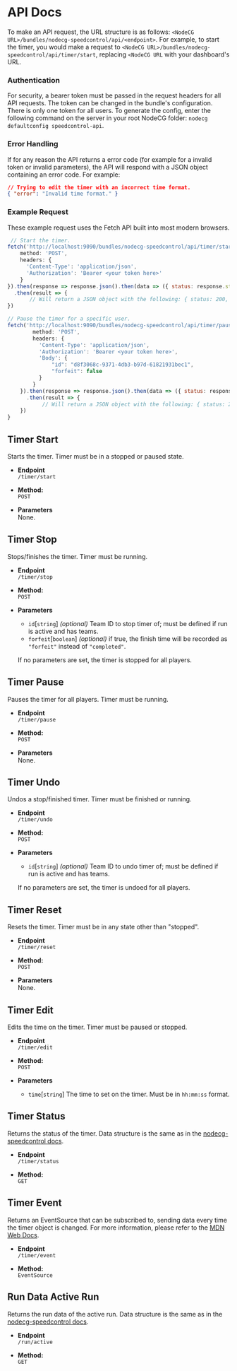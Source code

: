 # API Docs
To make an API request, the URL structure is as follows: `<NodeCG URL>/bundles/nodecg-speedcontrol/api/<endpoint>`. For example, to start the timer, you would make a request to `<NodeCG URL>/bundles/nodecg-speedcontrol/api/timer/start`, replacing `<NodeCG URL` with your dashboard's URL.

### Authentication
For security, a bearer token must be passed in the request headers for all API requests. The token can be changed in the bundle's configuration. There is only one token for all users. To generate the config, enter the following command on the server in your root NodeCG folder: `nodecg defaultconfig speedcontrol-api`.

### Error Handling
If for any reason the API returns a error code (for example for a invalid token or invalid parameters), the API will respond with a JSON object containing an error code. For example:
```json
// Trying to edit the timer with an incorrect time format.
{ "error": "Invalid time format." }
```

### Example Request
These example request uses the Fetch API built into most modern browsers.
```js
 // Start the timer.
fetch('http://localhost:9090/bundles/nodecg-speedcontrol/api/timer/start, {
    method: 'POST',
    headers: {
      'Content-Type': 'application/json',
      'Authorization': 'Bearer <your token here>'
    }
}).then(response => response.json().then(data => ({ status: response.status, data: data })))
  .then(result => {
       // Will return a JSON object with the following: { status: 200, data: {} }
})

// Pause the timer for a specific user.
fetch('http://localhost:9090/bundles/nodecg-speedcontrol/api/timer/pause, {
        method: 'POST',
        headers: {
          'Content-Type': 'application/json',
          'Authorization': 'Bearer <your token here>',
          'Body': { 
              "id": "d8f3068c-9371-4db3-b97d-61821931bec1",
              "forfeit": false
          }
        }
    }).then(response => response.json().then(data => ({ status: response.status, data: data })))
      .then(result => {
           // Will return a JSON object with the following: { status: 200, data: {} }
    })
}
```

**Timer Start**
----
Starts the timer. Timer must be in a stopped or paused state.

* **Endpoint**  
`/timer/start`

* **Method:**  
`POST`

* **Parameters**  
None.

**Timer Stop**
----
Stops/finishes the timer. Timer must be running.

* **Endpoint**  
`/timer/stop`

* **Method:**  
`POST`

* **Parameters**  
  * `id`[`string`] *(optional)* Team ID to stop timer of; must be defined if run is active and has teams.  
  * `forfeit`[`boolean`] *(optional)* if true, the finish time will be recorded as `"forfeit"` instead of `"completed"`.
  
  If no parameters are set, the timer is stopped for all players.
  
**Timer Pause**
----
Pauses the timer for all players. Timer must be running.

* **Endpoint**  
`/timer/pause`

* **Method:**  
`POST`

* **Parameters**  
None.

**Timer Undo**
----
Undos a stop/finished timer. Timer must be finished or running.

* **Endpoint**  
`/timer/undo`

* **Method:**  
`POST`

* **Parameters**  
  * `id`[`string`] *(optional)* Team ID to undo timer of; must be defined if run is active and has teams.  
  
  If no parameters are set, the timer is undoed for all players.
  
**Timer Reset**
----
Resets the timer. Timer must be in any state other than "stopped".

* **Endpoint**  
`/timer/reset`

* **Method:**  
`POST`

* **Parameters**  
None.

**Timer Edit**
----
Edits the time on the timer. Timer must be paused or stopped.

* **Endpoint**  
`/timer/edit`

* **Method:**  
`POST`

* **Parameters**  
  * `time`[`string`] The time to set on the timer. Must be in `hh:mm:ss` format. 
 
 **Timer Status**
----
Returns the status of the timer. Data structure is the same as in the [nodecg-speedcontrol docs](https://github.com/speedcontrol/nodecg-speedcontrol/blob/master/READMES/API/Replicants.md#timer).

* **Endpoint**  
`/timer/status`

* **Method:**  
`GET`
  
**Timer Event**
----
Returns an EventSource that can be subscribed to, sending data every time the timer object is changed. For more information, please refer to the [MDN Web Docs](https://developer.mozilla.org/en-US/docs/Web/API/EventSource).

* **Endpoint**  
`/timer/event`

* **Method:**  
`EventSource`

**Run Data Active Run**
----
Returns the run data of the active run. Data structure is the same as in the [nodecg-speedcontrol docs](https://github.com/speedcontrol/nodecg-speedcontrol/blob/master/READMES/API/RunData.md).

* **Endpoint**  
`/run/active`

* **Method:**  
`GET`
